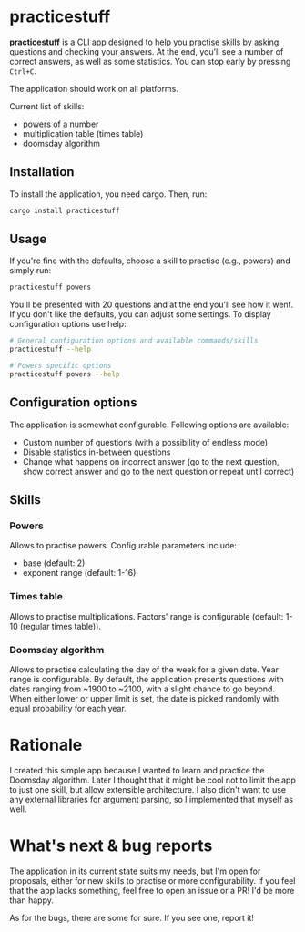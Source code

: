 # practicestuff

**practicestuff** is a CLI app designed to help you practise skills by asking questions and checking your answers. At the end, you'll see a number of correct answers, as well as some statistics. You can stop early by pressing `Ctrl+C`.

The application should work on all platforms.

Current list of skills:

- powers of a number
- multiplication table (times table)
- doomsday algorithm

## Installation

To install the application, you need cargo. Then, run:

```bash
cargo install practicestuff
```

## Usage

If you're fine with the defaults, choose a skill to practise (e.g., powers) and simply run:

```bash
practicestuff powers
```

You'll be presented with 20 questions and at the end you'll see how it went. If you don't like the defaults, you can adjust some settings. To display configuration options use help:

```bash
# General configuration options and available commands/skills
practicestuff --help

# Powers specific options
practicestuff powers --help
```

## Configuration options

The application is somewhat configurable. Following options are available:

- Custom number of questions (with a possibility of endless mode)
- Disable statistics in-between questions
- Change what happens on incorrect answer (go to the next question, show correct answer and go to the next question or repeat until correct)

## Skills

### Powers

Allows to practise powers. Configurable parameters include:

- base (default: 2)
- exponent range (default: 1-16)

### Times table

Allows to practise multiplications. Factors' range is configurable (default: 1-10 (regular times table)).

### Doomsday algorithm

Allows to practise calculating the day of the week for a given date. Year range is configurable. By default, the application presents questions with dates ranging from ~1900 to ~2100, with a slight chance to go beyond. When either lower or upper limit is set, the date is picked randomly with equal probability for each year.

# Rationale

I created this simple app because I wanted to learn and practice the Doomsday algorithm. Later I thought that it might be cool not to limit the app to just one skill, but allow extensible architecture. I also didn't want to use any external libraries for argument parsing, so I implemented that myself as well.


# What's next & bug reports

The application in its current state suits my needs, but I'm open for proposals, either for new skills to practise or more configurability. If you feel that the app lacks something, feel free to open an issue or a PR! I'd be more than happy.

As for the bugs, there are some for sure. If you see one, report it!

